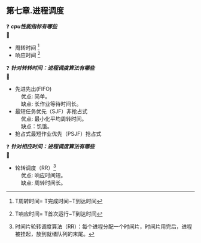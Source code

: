 ## 第七章.进程调度

:question: ***cpu性能指标有哪些***  
:key:   
* 周转时间 [^1]
* 响应时间 [^2]

:question: ***针对转转时间：进程调度算法有哪些***  
:key:
* 先进先出(FIFO)   
&nbsp;&nbsp;&nbsp;&nbsp;优点: 简单。  
&nbsp;&nbsp;&nbsp;&nbsp;缺点: 长作业等待时间长。
* 最短任务优先（SJF）非抢占式   
&nbsp;&nbsp;&nbsp;&nbsp;优点: 最小化平均周转时间。   
&nbsp;&nbsp;&nbsp;&nbsp;缺点：饥饿。
* 抢占式最短作业优先（PSJF）抢占式   

:question: ***针对相应时间：进程调度算法有哪些***   
:key:
* 轮转调度（RR）[^3]  
&nbsp;&nbsp;&nbsp;&nbsp;优点: 响应时间短。  
&nbsp;&nbsp;&nbsp;&nbsp;缺点: 周转时间长。


[^1]: T周转时间= T完成时间−T到达时间  
[^2]: T响应时间= T首次运行−T到达时间  
[^3]: 时间片轮转调度算法（RR）：每个进程分配一个时间片，时间片用完后，进程被挂起，放到就绪队列的末尾。

 